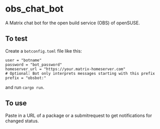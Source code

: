 # obs_chat_bot

A Matrix chat bot for the open build service (OBS) of openSUSE.

## To test
Create a `botconfig.toml` file like this:
```
user = "botname"
password = "bot_password"
homeserver_url = "https://your.matrix-homeserver.com"
# Optional: Bot only interprets messages starting with this prefix
prefix = "obsbot:"
```

and run `cargo run`.

## To use
Paste in a URL of a package or a submitrequest to get notifications for changed status.
